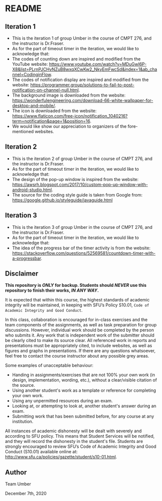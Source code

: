# README

## Iteration 1
- This is the iteration 1 of group Umber in the course of CMPT 276, and the instructor is Dr.Fraser.
- As for the part of timeout timer in the iteration, we would like to acknowledge that:
- The codes of counting down are inspired and modified from the YouTube website: https://www.youtube.com/watch?v=MDuGwI6P-X8&list=PLrnPJCHvNZuB8wxqXCwKw2_NkyEmFwcSd&index=1&ab_channel=CodinginFlow.
- The codes of notification display are inspired and modified from the website:  https://programmer.group/solutions-to-fail-to-post-notification-on-channel-null.html.
- The background image is downloaded from the website: https://wonderfulengineering.com/download-66-white-wallpaper-for-desktop-and-mobile/.
- The icon is downloaded from the website: https://www.flaticon.com/free-icon/notification_1040216?term=notification&page=1&position=16.
- We would like show our appreciation to organizers of the fore-mentioned websites.

## Iteration 2
- This is the iteration 2 of group Umber in the course of CMPT 276, and the instructor is Dr.Fraser.
- As for the part of timeout timer in the iteration, we would like to acknowledge that:
- The design of the pop-up window is inspired from the website: https://awsrh.blogspot.com/2017/10/custom-pop-up-window-with-android-studio.html.
- The source for the coding style guide is taken from Google from: https://google.github.io/styleguide/javaguide.html

## Iteration 3
- This is the iteration 3 of group Umber in the course of CMPT 276, and the instructor is Dr.Fraser.
- As for the part of timeout timer in the iteration, we would like to acknowledge that:
- The idea of the progress bar of the timer activity is from the website: https://stackoverflow.com/questions/52569581/countdown-timer-with-a-progressbar.

## Disclaimer

**This repository is *ONLY* for backup. Students should *NEVER* use this repository to finish their works, *IN ANY WAY*.**

It is expected that within this course, the highest standards of academic integrity will be maintained, in
keeping with SFU’s Policy S10.01, `Code of Academic Integrity and Good Conduct`.

In this class, collaboration is encouraged for in-class exercises and the team components of the assignments, as well
as task preparation for group discussions. However, individual work should be completed by the person
who submits it. Any work that is independent work of the submitter should be clearly cited to make its
source clear. All referenced work in reports and presentations must be appropriately cited, to include
websites, as well as figures and graphs in presentations. If there are any questions whatsoever, feel free
to contact the course instructor about any possible grey areas.

Some examples of unacceptable behaviour:
- Handing in assignments/exercises that are not 100% your own work (in design, implementation,
wording, etc.), without a clear/visible citation of the source.
- Using another student's work as a template or reference for completing your own work.
- Using any unpermitted resources during an exam.
- Looking at, or attempting to look at, another student's answer during an exam.
- Submitting work that has been submitted before, for any course at any institution.

All instances of academic dishonesty will be dealt with severely and according to SFU policy. This means
that Student Services will be notified, and they will record the dishonesty in the student's file. Students
are strongly encouraged to review SFU’s Code of Academic Integrity and Good Conduct (S10.01) available
online at: http://www.sfu.ca/policies/gazette/student/s10-01.html.

## Author

Team Umber


December 7th, 2020
